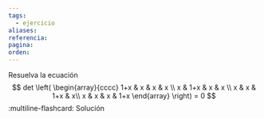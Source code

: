 ```yaml
---
tags:
  - ejercicio
aliases: 
referencia: 
pagina: 
orden:
---
```

Resuelva la ecuación
$$
det \left(
\begin{array}{cccc}
1+x & x & x & x \\
x   & 1+x & x & x \\
x   & x & 1+x & x\\
x & x & x & 1+x
\end{array}
\right) = 0
$$
:multiline-flashcard:
Solución
